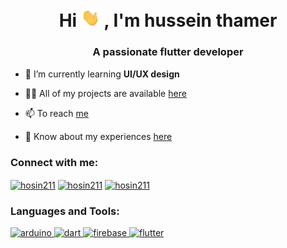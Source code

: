 <h1 align="center">Hi  <img src="https://github.com/hosin211/hosin211/raw/main/wave.gif" width="30px">
 , I'm hussein thamer</h1>
<h3 align="center">A passionate flutter developer</h3>

- 🌱 I’m currently learning **UI/UX design**

- 👨‍💻 All of my projects are available [here](https://github.com/hosin211?tab=repositories)

- 📫 To reach [me](mailto:hussinthamer@gmail.com?)



- 📄 Know about my experiences [here](https://raw.githubusercontent.com/hosin211/hosin211/d96de80fda40c066ed93f4555d689fb364025f3f/hussein%20thamer%20sadeq.pdf)

<h3 align="left">Connect with me:</h3>
<p align="left">
<a href="https://twitter.com/hosin211" target="blank"><img align="center" src="https://raw.githubusercontent.com/rahuldkjain/github-profile-readme-generator/master/src/images/icons/Social/twitter.svg" alt="hosin211" height="30" width="40" /></a>
<a href="https://fb.com/hosin211" target="blank"><img align="center" src="https://raw.githubusercontent.com/rahuldkjain/github-profile-readme-generator/master/src/images/icons/Social/facebook.svg" alt="hosin211" height="30" width="40" /></a>
<a href="https://instagram.com/hosin211" target="blank"><img align="center" src="https://raw.githubusercontent.com/rahuldkjain/github-profile-readme-generator/master/src/images/icons/Social/instagram.svg" alt="hosin211" height="30" width="40" /></a>
</p>

<h3 align="left">Languages and Tools:</h3>
<p align="left"> <a href="https://www.arduino.cc/" target="_blank"> <img src="https://cdn.worldvectorlogo.com/logos/arduino-1.svg" alt="arduino" width="40" height="40"/> </a> <a href="https://dart.dev" target="_blank"> <img src="https://www.vectorlogo.zone/logos/dartlang/dartlang-icon.svg" alt="dart" width="40" height="40"/> </a> <a href="https://firebase.google.com/" target="_blank"> <img src="https://www.vectorlogo.zone/logos/firebase/firebase-icon.svg" alt="firebase" width="40" height="40"/> </a> <a href="https://flutter.dev" target="_blank"> <img src="https://www.vectorlogo.zone/logos/flutterio/flutterio-icon.svg" alt="flutter" width="40" height="40"/> </a> </p>
